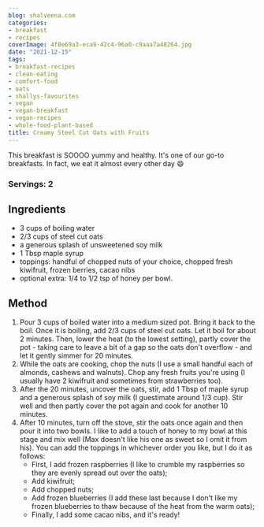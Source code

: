 ```yaml
---
blog: shalveena.com
categories:
- breakfast
- recipes
coverImage: 4f8e69a3-eca9-42c4-96a0-c9aaa7a48264.jpg
date: "2021-12-15"
tags:
- breakfast-recipes
- clean-eating
- comfort-food
- oats
- shallys-favourites
- vegan
- vegan-breakfast
- vegan-recipes
- whole-food-plant-based
title: Creamy Steel Cut Oats with Fruits
---
```


This breakfast is SOOOO yummy and healthy. It's one of our go-to breakfasts. In fact, we eat it almost every other day 😄

### Servings: 2

## Ingredients

- 3 cups of boiling water
- 2/3 cups of steel cut oats
- a generous splash of unsweetened soy milk
- 1 Tbsp maple syrup
- toppings: handful of chopped nuts of your choice, chopped fresh kiwifruit, frozen berries, cacao nibs
- optional extra: 1/4 to 1/2 tsp of honey per bowl.

## Method

1. Pour 3 cups of boiled water into a medium sized pot. Bring it back to the boil. Once it is boiling, add 2/3 cups of steel cut oats. Let it boil for about 2 minutes. Then, lower the heat (to the lowest setting), partly cover the pot - taking care to leave a bit of a gap so the oats don't overflow - and let it gently simmer for 20 minutes.
2. While the oats are cooking, chop the nuts (I use a small handful each of almonds, cashews and walnuts). Chop any fresh fruits you're using (I usually have 2 kiwifruit and sometimes from strawberries too).
3. After the 20 minutes, uncover the oats, stir, add 1 Tbsp of maple syrup and a generous splash of soy milk (I guestimate around 1/3 cup). Stir well and then partly cover the pot again and cook for another 10 minutes.
4. After 10 minutes, turn off the stove, stir the oats once again and then pour it into two bowls. I like to add a touch of honey to my bowl at this stage and mix well (Max doesn't like his one as sweet so I omit it from his). You can add the toppings in whichever order you like, but I do it as follows:
    - First, I add frozen raspberries (I like to crumble my raspberries so they are evenly spread out over the oats);
    - Add kiwifruit;
    - Add chopped nuts;
    - Add frozen blueberries (I add these last because I don't like my frozen blueberries to thaw because of the heat from the warm oats);
    - Finally, I add some cacao nibs, and it's ready!

